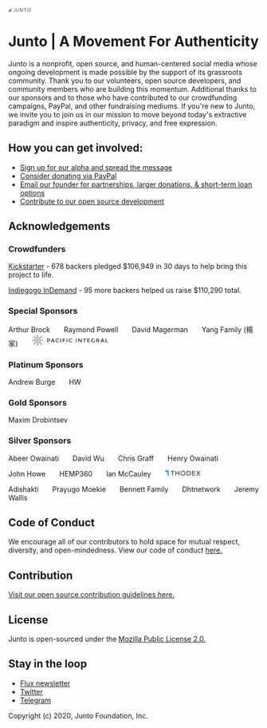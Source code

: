 
<img src="/junto_logo--rainbow.png" width="45px">

# Junto | A Movement For Authenticity
Junto is a nonprofit, open source, and human-centered social media whose ongoing development is made possible by the support of its grassroots community. Thank you to our volunteers, open source developers, and community members who are
building this momentum. Additional thanks to our sponsors and to those who have contributed to our crowdfunding campaigns, PayPal, and other fundraising mediums. If you're new to Junto, we invite you to join us in our mission to move beyond today's extractive paradigm and inspire authenticity, privacy, and free expression. 

## How you can get involved: 

* <a href="https://junto.typeform.com/to/xpwCxK" target="_blank">Sign up for our alpha and spread the message</a>
* <a href="https://www.paypal.com/cgi-bin/webscr?cmd=_s-xclick&hosted_button_id=CX87U4QQQX2TW&source=url" target="_blank">Consider donating via PayPal</a> 
* [Email our founder for partnerships, larger donations, & short-term loan options](mailto:eric@junto.foundation)
* [Contribute to our open source development](https://github.com/juntofoundation/junto-mobile/blob/prepare-open-source/OPEN-SOURCE.md)

## Acknowledgements
### Crowdfunders
[Kickstarter](https://www.kickstarter.com/projects/1958309948/junto-a-new-breed-of-social-media) - 678 backers pledged $106,949 in 30 days to help bring this project to life.

[Indiegogo InDemand](https://www.indiegogo.com/projects/junto-a-new-breed-of-social-media--2#/) - 95 more backers helped us raise $110,290 total.

### Special Sponsors
Arthur Brock &nbsp; &nbsp; &nbsp; Raymond Powell &nbsp; &nbsp; &nbsp; David Magerman &nbsp; &nbsp; &nbsp; Yang Family (楊家)  &nbsp; &nbsp; &nbsp; <img src="/pacificintegral_logo.png" height ="24px">

### Platinum Sponsors
Andrew Burge &nbsp; &nbsp; &nbsp; HW

### Gold Sponsors
Maxim Drobintsev 

### Silver Sponsors
Abeer Owainati &nbsp; &nbsp; &nbsp; David Wu &nbsp;  &nbsp;  &nbsp; Chris Graff &nbsp; &nbsp; &nbsp; Henry Owainati

John Howe &nbsp; &nbsp; &nbsp; HEMP360  &nbsp; &nbsp; &nbsp; Ian McCauley  &nbsp; &nbsp; &nbsp; <img src="/thodex_logo.png" height="12px">

Adishakti &nbsp; &nbsp; &nbsp; Prayugo Moekie &nbsp; &nbsp; &nbsp; Bennett Family &nbsp; &nbsp; &nbsp; Dhtnetwork &nbsp; &nbsp; &nbsp; Jeremy Wallis

## Code of Conduct
We encourage all of our contributors to hold space for mutual respect, diversity, and open-mindedness. View our code of conduct [here.](https://github.com/juntofoundation/junto-mobile/blob/dev/CONDUCT.md)

## Contribution
[Visit our open source contribution guidelines here.](https://github.com/juntofoundation/junto-mobile/blob/dev/OPEN-SOURCE.md)

## License
Junto is open-sourced under the [Mozilla Public License 2.0.](https://github.com/juntofoundation/junto-mobile/blob/dev/LICENSE)

## Stay in the loop
* [Flux newsletter](https://junto.substack.com/)
* [Twitter](https://twitter.com/juntofoundation)
* [Telegram](http://t.me/juntofoundation)

Copyright (c) 2020, Junto Foundation, Inc.
